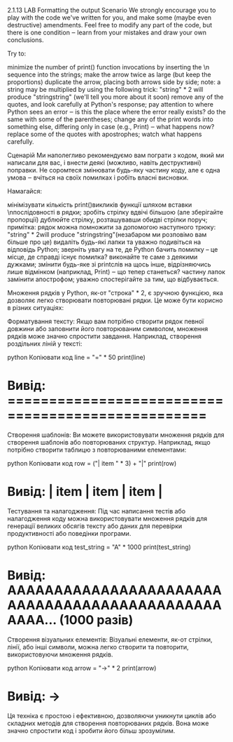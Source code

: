 2.1.13   LAB   Formatting the output
Scenario
We strongly encourage you to play with the code we've written for you, and make some (maybe even destructive) amendments. Feel free to modify any part of the code, but there is one condition ‒ learn from your mistakes and draw your own conclusions.

Try to:

minimize the number of print() function invocations by inserting the \n sequence into the strings;
make the arrow twice as large (but keep the proportions)
duplicate the arrow, placing both arrows side by side; note: a string may be multiplied by using the following trick: "string" * 2 will produce "stringstring" (we'll tell you more about it soon)
remove any of the quotes, and look carefully at Python's response; pay attention to where Python sees an error ‒ is this the place where the error really exists?
do the same with some of the parentheses;
change any of the print words into something else, differing only in case (e.g., Print) ‒ what happens now?
replace some of the quotes with apostrophes; watch what happens carefully.

Сценарій
Ми наполегливо рекомендуємо вам пограти з кодом, який ми написали для вас, і внести деякі (можливо, навіть деструктивні) поправки. Не соромтеся змінювати будь-яку частину коду, але є одна умова ‒ вчіться на своїх помилках і робіть власні висновки.

Намагайся:

мінімізувати кількість print()викликів функції шляхом вставки \nпослідовності в рядки;
зробіть стрілку вдвічі більшою (але зберігайте пропорції)
дублюйте стрілку, розташувавши обидві стрілки поруч; примітка: рядок можна помножити за допомогою наступного трюку: "string" * 2will produce "stringstring"(незабаром ми розповімо вам більше про це)
видаліть будь-які лапки та уважно подивіться на відповідь Python; зверніть увагу на те, де Python бачить помилку – це місце, де справді існує помилка?
виконайте те саме з деякими дужками;
змінити будь-яке зі printслів на щось інше, відрізняючись лише відмінком (наприклад, Print) ‒ що тепер станеться?
частину лапок замінити апострофом; уважно спостерігайте за тим, що відбувається.

Множення рядків у Python, як-от "строка" * 2, є зручною функцією, яка дозволяє легко створювати повторювані рядки. Це може бути корисно в різних ситуаціях:

Форматування тексту: Якщо вам потрібно створити рядок певної довжини або заповнити його повторюваним символом, множення рядків може значно спростити завдання. Наприклад, створення роздільних ліній у тексті:

python
Копіювати код
line = "=" * 50
print(line)
# Вивід: ==================================================
Створення шаблонів: Ви можете використовувати множення рядків для створення шаблонів або повторюваних структур. Наприклад, якщо потрібно створити таблицю з повторюваними елементами:

python
Копіювати код
row = ("| item " * 3) + "|"
print(row)
# Вивід: | item | item | item |
Тестування та налагодження: Під час написання тестів або налагодження коду можна використовувати множення рядків для генерації великих обсягів тексту або даних для перевірки продуктивності або поведінки програми.

python
Копіювати код
test_string = "A" * 1000
print(test_string)
# Вивід: AAAAAAAAAAAAAAAAAAAAAAAAAAAAAAAAAAAAAAAAAAAAAAAAAA... (1000 разів)
Створення візуальних елементів: Візуальні елементи, як-от стрілки, лінії, або інші символи, можна легко створити та повторити, використовуючи множення рядків.

python
Копіювати код
arrow = "→" * 2
print(arrow)
# Вивід: →
Ця техніка є простою і ефективною, дозволяючи уникнути циклів або складних методів для створення повторюваних рядків. Вона може значно спростити код і зробити його більш зрозумілим.